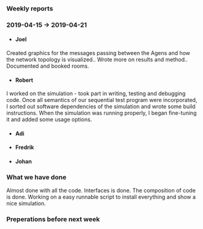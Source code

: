 ### Weekly reports
### 2019-04-15 -> 2019-04-21

* #### Joel
Created graphics for the messages passing between the Agens and how the network topology is visualized.. Wrote more on results and method.. Documented and booked rooms. 

* #### Robert
I worked on the simulation - took part in writing, testing and debugging code. Once all semantics of our sequential test program were incorporated, I sorted out software dependencies of the simulation and wrote some build instructions. When the simulation was running properly, I began fine-tuning it and added some usage options.

* #### Adi

* #### Fredrik

* #### Johan

### What we have done
Almost done with all the code. Interfaces is done. The composition of code is done. Working on a easy runnable script to install everything and show a nice simulation. 

### Preperations before next week
